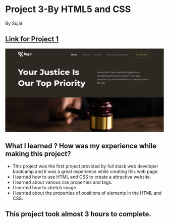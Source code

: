 # Project 3-By HTML5 and CSS 

By Sujal

## [Link for Project 1](https://proj3justice.netlify.app/) 

![project 1 completed](./thumbnail.png)

## What I learned ? How was my experience while making this project?

- This project was the first project provided by full stack web developer bootcamp and it was a great experience while creating this web page.
- I learned how to use HTML and CSS to create a attractive website.
- I learned about various css properties and tags.
- I learned how to stretch image
- I learned about the properties of positions of elements in the HTML and CSS.

## This project took almost 3 hours to complete.